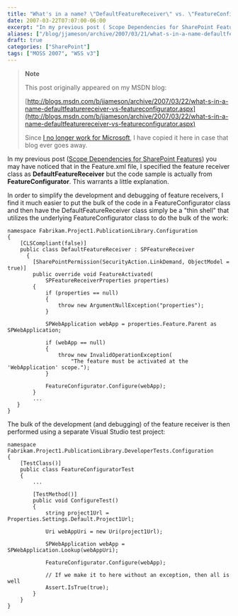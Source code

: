 ```yaml
---
title: "What's in a name? \"DefaultFeatureReceiver\" vs. \"FeatureConfigurator\""
date: 2007-03-22T07:07:00-06:00
excerpt: "In my previous post ( Scope Dependencies for SharePoint Features ) you may have noticed that in the Feature.xml file, I specified the feature receiver class as DefaultFeatureReceiver but the code sample is actually from FeatureConfigurator . This warrants..."
aliases: ["/blog/jjameson/archive/2007/03/21/what-s-in-a-name-defaultfeaturereceiver-vs-featureconfigurator.aspx", "/blog/jjameson/archive/2007/03/22/what-s-in-a-name-defaultfeaturereceiver-vs-featureconfigurator.aspx"]
draft: true
categories: ["SharePoint"]
tags: ["MOSS 2007", "WSS v3"]
---
```


> **Note**
>
> This post originally appeared on my MSDN blog:
>
> [http://blogs.msdn.com/b/jjameson/archive/2007/03/22/what-s-in-a-name-defaultfeaturereceiver-vs-featureconfigurator.aspx](http://blogs.msdn.com/b/jjameson/archive/2007/03/22/what-s-in-a-name-defaultfeaturereceiver-vs-featureconfigurator.aspx)
>
> Since 		[I no longer work for Microsoft](/blog/jjameson/2011/09/02/last-day-with-microsoft), I have copied it here in case that blog  		ever goes away.

In my previous post ([Scope
Dependencies for SharePoint Features](/blog/jjameson/2007/03/22/scope-dependencies-for-sharepoint-features)) you may have noticed that in the Feature.xml  file, I specified the feature receiver class as **DefaultFeatureReceiver** but the code sample is actually from **FeatureConfigurator**.  This warrants a little explanation.

In order to simplify the development and debugging of feature receivers, I find  it much easier to put the bulk of the code in a FeatureConfigurator class and then  have the DefaultFeatureReceiver class simply be a "thin shell" that utilizes the  underlying FeatureConfigurator class to do the bulk of the work:

```
namespace Fabrikam.Project1.PublicationLibrary.Configuration
{
    [CLSCompliant(false)]
    public class DefaultFeatureReceiver : SPFeatureReceiver
      {
        [SharePointPermission(SecurityAction.LinkDemand, ObjectModel = true)]
        public override void FeatureActivated(
            SPFeatureReceiverProperties properties)
        {
            if (properties == null)
            {
                throw new ArgumentNullException("properties");
            }

            SPWebApplication webApp = properties.Feature.Parent as SPWebApplication;

            if (webApp == null)
            {
                throw new InvalidOperationException(
                    "The feature must be activated at the 'WebApplication' scope.");
            }

            FeatureConfigurator.Configure(webApp);
        }
        ...
   }
}
```

The bulk of the development (and debugging) of the feature receiver is then performed  using a separate Visual Studio test project:

```
namespace Fabrikam.Project1.PublicationLibrary.DeveloperTests.Configuration
{
    [TestClass()]
    public class FeatureConfiguratorTest
    {
        ...

        [TestMethod()]
        public void ConfigureTest()
        {
            string project1Url = Properties.Settings.Default.Project1Url;

            Uri webAppUri = new Uri(project1Url);

            SPWebApplication webApp = SPWebApplication.Lookup(webAppUri);

            FeatureConfigurator.Configure(webApp);

            // If we make it to here without an exception, then all is well
            Assert.IsTrue(true);
        }
    }
}
```


